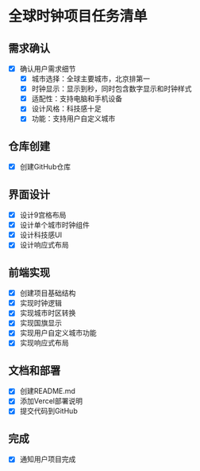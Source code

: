 # 全球时钟项目任务清单

## 需求确认
- [x] 确认用户需求细节
  - [x] 城市选择：全球主要城市，北京排第一
  - [x] 时钟显示：显示到秒，同时包含数字显示和时钟样式
  - [x] 适配性：支持电脑和手机设备
  - [x] 设计风格：科技感十足
  - [x] 功能：支持用户自定义城市

## 仓库创建
- [x] 创建GitHub仓库

## 界面设计
- [x] 设计9宫格布局
- [x] 设计单个城市时钟组件
- [x] 设计科技感UI
- [x] 设计响应式布局

## 前端实现
- [x] 创建项目基础结构
- [x] 实现时钟逻辑
- [x] 实现城市时区转换
- [x] 实现国旗显示
- [x] 实现用户自定义城市功能
- [x] 实现响应式布局

## 文档和部署
- [x] 创建README.md
- [x] 添加Vercel部署说明
- [x] 提交代码到GitHub

## 完成
- [x] 通知用户项目完成
